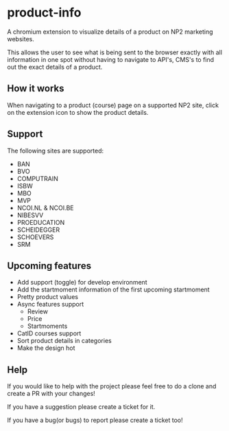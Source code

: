 # product-info

A chromium extension to visualize details of a product on NP2 marketing websites.

This allows the user to see what is being sent to the browser exactly with all information in one spot without having to navigate to API's, CMS's to find out the exact details of a product.

## How it works

When navigating to a product (course) page on a supported NP2 site, click on the extension icon to show the product details.

## Support

The following sites are supported:

-   BAN
-   BVO
-   COMPUTRAIN
-   ISBW
-   MBO
-   MVP
-   NCOI.NL & NCOI.BE
-   NIBESVV
-   PROEDUCATION
-   SCHEIDEGGER
-   SCHOEVERS
-   SRM

## Upcoming features

-   Add support (toggle) for develop environment
-   Add the startmoment information of the first upcoming startmoment
-   Pretty product values
-   Async features support
    -   Review
    -   Price
    -   Startmoments
-   CatID courses support
-   Sort product details in categories
-   Make the design hot

## Help

If you would like to help with the project please feel free to do a clone and create a PR with your changes!

If you have a suggestion please create a ticket for it.

If you have a bug(or bugs) to report please create a ticket too!
